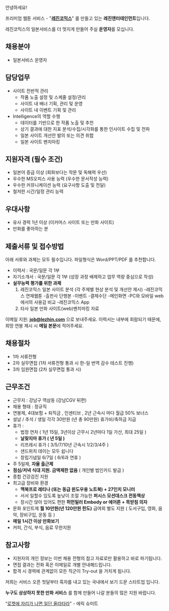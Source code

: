 안녕하세요!

프리미엄 웹툰 서비스 - "**[레진코믹스](http://www.lezhin.com)**" 를 만들고 있는 **레진엔터테인먼트**입니다.

레진코믹스의 일본서비스를 더 멋지게 만들어 주실 **운영자**를 모십니다.  	
 

## 채용분야 

- 일본서비스 운영자 


## 담당업무

- 사이트 전반적 관리
  - 작품 노출 설정 및 스케줄 설정/관리
  - 사이트 내 배너 기획, 관리 및 운영 
  - 사이트 내 이벤트 기획 및 관리 
- Intelligence의 역할 수행
  - 데이터를 기반으로 한 작품 노출 및 추천
  - 상기 결과에 대한 지표 분석/수집/시각화를 통한 인사이트 수집 및 전파
  - 일본 사이트 개선안 발의 또는 의견 취합
  - 일본 사이트 벤치마킹


## 지원자격 (필수 조건)

- 일본어 증급 이상 (회화보다는 작문 및 독해력 우선)
- 우수한 MS오피스 사용 능력 (우수한 문서작성 능력)
- 우수한 커뮤니케이션 능력 (요구사항 도출 및 전달)
- 철저한 시간/일정 관리 능력 


## 우대사항

- 유사 경력 1년 이상 (이커머스 사이트 또는 만화 사이트)
- 만화를 좋아하는 분


## 제출서류 및 접수방법

아래 서류와 과제는 모두 필수입니다. 파일형식은 Word/PPT/PDF 를 추천합니다.

- 이력서 : 국문/일문 각 1부
- 자기소개서 : 국문/일문 각 1부 (성장 과정 배제하고 업무 역량 중심으로 작성)
- **실무능력 평가를 위한 과제**
   1. 레진코믹스 일본 사이트 분석 (각 주제별 현상 분석 및 개선안 제시)
     -레진코믹스 연재웹툰
     -출판사 단행본
     -이벤트 
     -결제수단
     -메인화면
     -PC와 모바일 web에서의 사용감 비교 
     -레진코믹스 App
   2. 타사 일본 만화 사이트(web)벤치마킹 자료 

	
이메일 지원: **job@lezhin.com** 으로 보내주세요.
이력서는 내부에 회람되기 때문에, 희망 연봉 제시 시 **메일 본문**에 적어주세요.

## 채용절차 

- 1차 서류전형
- 2차 실무면접 (1차 서류전형 통과 시 한-일 번역 감수 테스트 진행)
- 3차 임원면접 (2차 실무면접 통과 시)

## 근무조건

- 근무지 : 강남구 역삼동 (강남CGV 뒤편)
- 채용 형태 : 정규직
- 연봉제, 4대보험 + 퇴직금 , 인센티브 , 2년 근속시 마다 월급 50% 보너스
- 설날 / 추석 / 생일 각각 30만원 (년 총 90만원) 휴가비/축하금 지급
- 휴가 : 
  - 법정 연차 ( 1년 15일, 3년이상 근무시 2년마다 1일 가산, 최대 25일 )
  - **날찾지마 휴가 ( 년 5일 )**
  - 리프레시 휴가 ( 3/5/7/10년 근속시 1/2/3/4주 )
  - 샌드위치 데이는 모두 쉽니다
  - 창립기념일 6/7일 ( 6/6과 연휴 )
- 주 5일제, **자율 출근제**
- **점심/저녁 식대 지원. 금액제한 없음** ( 개인별 법인카드 발급 )
- 종합 건강검진 지원
- 최고급 장비와 환경
  - **맥북프로 레티나 (또는 동급 윈도우용 노트북) + 27인치 모니터** 
  - 서서 일할수 있도록 높낮이 조절 가능한 **퍼시스 모션데스크 전동책상** 
  - 장시간 앉아 있어도 편한 **허먼밀러 Embody or 에어론 + 목받침 의자**
- 문화 포인트제 **월 10만원(년 120만원 한도)** 급여외 별도 지원 ( 도서구입, 영화, 음악, 장비구입, 운동 등 )
- **매일 1시간 이상 만화보기**
- 커피, 간식, 부식, 음료 무한지원


## 참고사항

- 지원자의 개인 정보는 이번 채용 전형의 참고 자료로만 활용하고 바로 파기됩니다.
- 면접 결과는 전화 혹은 이메일로 개별 안내해드립니다.
- 합격 시 경력에 관계없이 모든 직군이 Try-out 을 거치게 됩니다. 


저희는 서비스 오픈 첫달부터 흑자를 내고 있는 국내에서 보기 드문 스타트업 입니다.

**누구도 상상하지 못한 만화 서비스** 를 함께 만들어 나갈 분들의 많은 지원 바랍니다.

“[로켓에 자리가 나면 일단 올라타라](http://estima.wordpress.com/2012/05/28/sheryl/)" - 에릭 슈미트